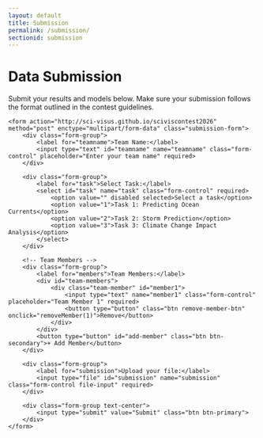 ```yaml
---
layout: default
title: Submission
permalink: /submission/
sectionid: submission
---
```


<div class="container">
    <h1>Data Submission</h1>
    <p>Submit your results and models below. Make sure your submission follows the format outlined in the contest guidelines.</p>

    <form action="http://sci-visus.github.io/sciviscontest2026" method="post" enctype="multipart/form-data" class="submission-form">
        <div class="form-group">
            <label for="teamname">Team Name:</label>
            <input type="text" id="teamname" name="teamname" class="form-control" placeholder="Enter your team name" required>
        </div>

        <div class="form-group">
            <label for="task">Select Task:</label>
            <select id="task" name="task" class="form-control" required>
                <option value="" disabled selected>Select a task</option>
                <option value="1">Task 1: Predicting Ocean Currents</option>
                <option value="2">Task 2: Storm Prediction</option>
                <option value="3">Task 3: Climate Change Impact Analysis</option>
            </select>
        </div>

        <!-- Team Members -->
        <div class="form-group">
            <label for="members">Team Members:</label>
            <div id="team-members">
                <div class="team-member" id="member1">
                    <input type="text" name="member1" class="form-control" placeholder="Team Member 1" required>
                    <button type="button" class="btn remove-member-btn" onclick="removeMember(1)">Remove</button>
                </div>
            </div>
            <button type="button" id="add-member" class="btn btn-secondary">+ Add Member</button>
        </div>

        <div class="form-group">
            <label for="submission">Upload your file:</label>
            <input type="file" id="submission" name="submission" class="form-control file-input" required>
        </div>

        <div class="form-group text-center">
            <input type="submit" value="Submit" class="btn btn-primary">
        </div>
    </form>
</div>

<script>
let memberCount = 1;

document.getElementById('add-member').addEventListener('click', function() {
    if (memberCount < 6) {
        memberCount++;
        let newMemberField = document.createElement('div');
        newMemberField.classList.add('team-member');
        newMemberField.setAttribute('id', `member${memberCount}`);
        newMemberField.innerHTML = `
            <input type="text" name="member${memberCount}" class="form-control" placeholder="Team Member ${memberCount}" required>
            <button type="button" class="btn remove-member-btn" onclick="removeMember(${memberCount})">Remove</button>`;
        document.getElementById('team-members').appendChild(newMemberField);
    }

    if (memberCount === 6) {
        document.getElementById('add-member').style.display = 'none';
    }
});

function removeMember(id) {
    if (memberCount > 1) {
        document.getElementById(`member${id}`).remove();
        memberCount--;
        document.getElementById('add-member').style.display = 'inline-block'; 
    }
}
</script>
